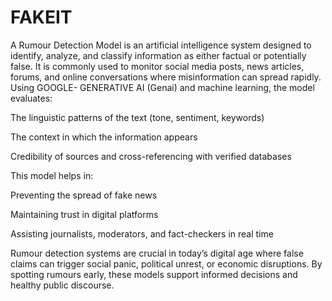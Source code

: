 # FAKEIT
A Rumour Detection Model is an artificial intelligence system designed to identify, analyze, and classify information as either factual or potentially false. It is commonly used to monitor social media posts, news articles, forums, and online conversations where misinformation can spread rapidly.
Using GOOGLE- GENERATIVE AI (Genai) and machine learning, the model evaluates:

The linguistic patterns of the text (tone, sentiment, keywords)

The context in which the information appears

Credibility of sources and cross-referencing with verified databases

This model helps in:

Preventing the spread of fake news

Maintaining trust in digital platforms

Assisting journalists, moderators, and fact-checkers in real time

Rumour detection systems are crucial in today’s digital age where false claims can trigger social panic, political unrest, or economic disruptions. By spotting rumours early, these models support informed decisions and healthy public discourse.

